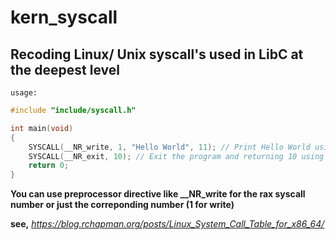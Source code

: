 # kern_syscall

## Recoding Linux/ Unix syscall's used in LibC at the deepest level
```usage:```

```c
#include "include/syscall.h"

int main(void)
{
    SYSCALL(__NR_write, 1, "Hello World", 11); // Print Hello World using write syscall
    SYSCALL(__NR_exit, 10); // Exit the program and returning 10 using exit syscall
    return 0;
}

```

**You can use preprocessor directive like __NR_write for the rax syscall number or just the correponding number (1 for write)**

**see,** *https://blog.rchapman.org/posts/Linux_System_Call_Table_for_x86_64/*
